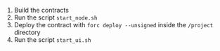 
1. Build the contracts
2. Run the script `start_node.sh`
3. Deploy the contract with `forc deploy --unsigned` inside the `/project` directory
4. Run the script `start_ui.sh`
